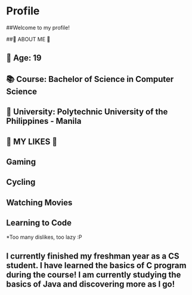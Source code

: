 # Profile

##Welcome to my profile!

##🔎 ABOUT ME 🔎
## 👨 Age: 19
## 📚 Course: Bachelor of Science in Computer Science
## 🏫 University: Polytechnic University of the Philippines - Manila

## 🙌 MY LIKES 🙌 
## Gaming
## Cycling
## Watching Movies
## Learning to Code
*Too many dislikes, too lazy :P

## I currently finished my freshman year as a CS student. I have learned the basics of C program during the course! I am currently studying the basics of Java and discovering more as I go!
